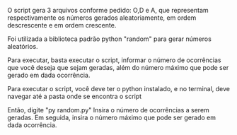 O script gera 3 arquivos conforme pedido: O,D e A, que representam respectivamente os números gerados aleatoriamente, em ordem descrescente e em ordem crescente.

Foi utilizada a biblioteca padrão python "random" para gerar números aleatórios.

Para executar, basta executar o script, informar o número de ocorrências que você deseja que sejam geradas, além do número máximo que pode ser gerado em dada ocorrência.

Para executar o script, você deve ter o python instalado, e no terminal, deve navegar até a pasta onde se encontra o script

Então, digite "py random.py"
Insira o número de ocorrências a serem geradas.
Em seguida, insira o número máximo que pode ser gerado em dada ocorrência.
